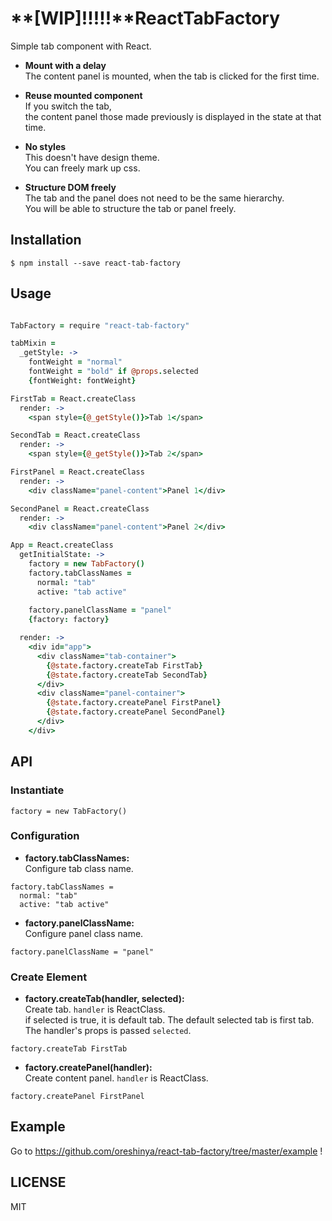 # **[WIP]!!!!!**ReactTabFactory
Simple tab component with React.

- **Mount with a delay**  
The content panel is mounted, when the tab is clicked for the first time.

- **Reuse mounted component**  
If you switch the tab,  
the content panel those made previously is displayed in the state at that time.

- **No styles**  
This doesn't have design theme.  
You can freely mark up css.

- **Structure DOM freely**  
The tab and the panel does not need to be the same hierarchy.  
You will be able to structure the tab or panel freely.


## Installation

```
$ npm install --save react-tab-factory
```

## Usage

```coffee

TabFactory = require "react-tab-factory"

tabMixin =
  _getStyle: ->
    fontWeight = "normal"
    fontWeight = "bold" if @props.selected
    {fontWeight: fontWeight}

FirstTab = React.createClass
  render: ->
    <span style={@_getStyle()}>Tab 1</span>

SecondTab = React.createClass
  render: ->
    <span style={@_getStyle()}>Tab 2</span>

FirstPanel = React.createClass
  render: ->
    <div className="panel-content">Panel 1</div>

SecondPanel = React.createClass
  render: ->
    <div className="panel-content">Panel 2</div>

App = React.createClass
  getInitialState: ->
    factory = new TabFactory()
    factory.tabClassNames =
      normal: "tab"
      active: "tab active"
    
    factory.panelClassName = "panel"
    {factory: factory}

  render: ->
    <div id="app">
      <div className="tab-container">
        {@state.factory.createTab FirstTab}
        {@state.factory.createTab SecondTab}
      </div>
      <div className="panel-container">
        {@state.factory.createPanel FirstPanel}
        {@state.factory.createPanel SecondPanel}
      </div>
    </div>
```

## API

### Instantiate
```
factory = new TabFactory()
```

### Configuration
- **factory.tabClassNames:**  
Configure tab class name.
```
factory.tabClassNames =
  normal: "tab"
  active: "tab active"
```

- **factory.panelClassName:**  
Configure panel class name.
```
factory.panelClassName = "panel"
```

### Create Element
- **factory.createTab(handler, selected):**  
Create tab. `handler` is ReactClass.  
if selected is true, it is default tab.
The default selected tab is first tab.  
The handler's props is passed `selected`.
```
factory.createTab FirstTab
```

- **factory.createPanel(handler):**  
Create content panel. `handler` is ReactClass.
```
factory.createPanel FirstPanel
```

## Example
Go to https://github.com/oreshinya/react-tab-factory/tree/master/example !

## LICENSE
MIT
